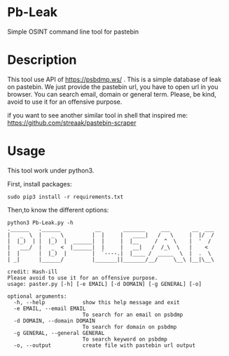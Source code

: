 # Pb-Leak
Simple OSINT command line tool for pastebin

# Description

This tool use API of https://psbdmp.ws/ . This is a simple database of leak on pastebin.
We just provide the pastebin url, you have to open url in you browser.
You can search email, domain or general term.
Please, be kind, avoid to use it for an offensive purpose.

if you want to see another similar tool in shell that inspired me:
https://github.com/streaak/pastebin-scraper

# Usage

This tool work under python3.

First, install packages:

```sudo pip3 install -r requirements.txt```

Then,to know the different options:

```
python3 Pb-Leak.py -h
.______   .______           __       _______     ___       __  ___ 
|   _  \  |   _  \         |  |     |   ____|   /   \     |  |/  / 
|  |_)  | |  |_)  |  ______|  |     |  |__     /  ^  \    |  '  /  
|   ___/  |   _  <  |______|  |     |   __|   /  /_\  \   |    <   
|  |      |  |_)  |        |  `----.|  |____ /  _____  \  |  .  \  
| _|      |______/         |_______||_______/__/     \__\ |__|\__\ 
                                                                   
credit: Hash-ill
Please avoid to use it for an offensive purpose.
usage: paster.py [-h] [-e EMAIL] [-d DOMAIN] [-g GENERAL] [-o]

optional arguments:
  -h, --help            show this help message and exit
  -e EMAIL, --email EMAIL
                        To search for an email on psbdmp
  -d DOMAIN, --domain DOMAIN
                        To search for domain on psbdmp
  -g GENERAL, --general GENERAL
                        To search keyword on psbdmp
  -o, --output          create file with pastebin url output
```
